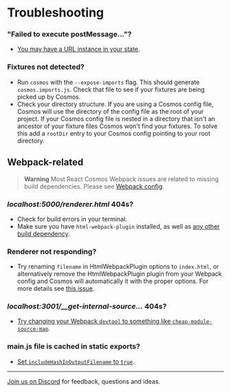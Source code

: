 # Troubleshooting

### "Failed to execute postMessage..."?

- [You may have a URL instance in your state](https://github.com/react-cosmos/react-cosmos/issues/1002).

### Fixtures not detected?

- Run `cosmos` with the `--expose-imports` flag. This should generate `cosmos.imports.js`. Check that file to see if your fixtures are being picked up by Cosmos.
- Check your directory structure. If you are using a Cosmos config file, Cosmos will use the directory of the config file as the root of your project. If your Cosmos config file is nested in a directory that isn't an ancestor of your fixture files Cosmos won't find your fixtures. To solve this add a `rootDir` entry to your Cosmos config pointing to your root directory.

## Webpack-related

> **Warning** Most React Cosmos Webpack issues are related to missing build dependencies. Please see [Webpack config](webpack.md#webpack-config).

### _localhost:5000/renderer.html_ 404s?

- Check for build errors in your terminal.
- Make sure you have `html-webpack-plugin` installed, as well as [any other build dependency](webpack.md#webpack-config).

### Renderer not responding?

- Try renaming `filename` in HtmlWebpackPlugin options to `index.html`, or alternatively remove the HtmlWebpackPlugin plugin from your Webpack config and Cosmos will automatically it with the proper options. For more details see [this issue](https://github.com/react-cosmos/react-cosmos/issues/1220).

### _localhost:3001/\_\_get-internal-source..._ 404s?

- [Try changing your Webpack `devtool` to something like `cheap-module-source-map`](https://github.com/react-cosmos/react-cosmos/issues/1045#issuecomment-535150617).

### main.js file is cached in static exports?

- [Set `includeHashInOutputFilename` to `true`](webpack.md#output-filename).

---

[Join us on Discord](https://discord.gg/3X95VgfnW5) for feedback, questions and ideas.
